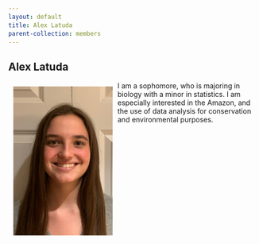 ```yaml
---
layout: default
title: Alex Latuda
parent-collection: members
---
```


## Alex Latuda
<img src="/media/members/hd/alex_latuda.jpg" alt="1" width = 200px height = 300px style="object-fit: cover; float: left; margin: 10px">

I am a sophomore, who is majoring in biology with a minor in statistics. I am especially interested in the Amazon, and the use of data analysis for conservation and environmental purposes.
